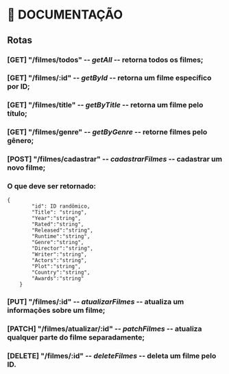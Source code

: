 # 📂 DOCUMENTAÇÃO

## Rotas

### [GET] **"/filmes/todos"** -- _getAll_ -- retorna todos os filmes;

### [GET] **"/filmes/:id"** -- _getById_ -- retorna um filme específico por ID;

### [GET] **"/filmes/title"** -- _getByTitle_ -- retorna um filme pelo título;

### [GET] **"/filmes/genre"** -- _getByGenre_ -- retorne filmes pelo gênero;

### [POST] **"/filmes/cadastrar"** -- _cadastrarFilmes_ -- cadastrar um novo filme;

### O que deve ser retornado:
```
{
        "id": ID randômico,
        "Title": "string",
        "Year":"string",
        "Rated":"string",
        "Released":"string",
        "Runtime":"string",
        "Genre":"string",
        "Director":"string",
        "Writer":"string",
        "Actors":"string",
        "Plot":"string",
        "Country":"string",
        "Awards":"string"
    }
```
### [PUT] **"/filmes/:id"** -- _atualizarFilmes_ -- atualiza um informações sobre um filme;

### [PATCH] **"/filmes/atualizar/:id"** -- _patchFilmes_ -- atualiza qualquer parte do filme separadamente;

### [DELETE] **"/filmes/:id"** -- _deleteFilmes_ -- deleta um filme pelo ID.
